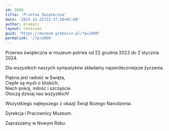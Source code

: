 ```yaml
---
id: 2809
title: 'Przerwa Świąteczna'
date: '2023-12-25T22:37:50+01:00'
author: drukarz
layout: revision
guid: 'https://muzeum.grebocin.pl/?p=2809'
permalink: '/?p=2809'
---
```


Przerwa świąteczna w muzeum potrwa od 22 grudnia 2023 do 2 stycznia 2024.

Dla wszystkich naszych sympatyków składamy najserdeczniejsze życzenia.

Piękna jest radość w Święta,  
Ciepłe są myśli o bliskich,  
Niech pokój, miłość i szczęście  
Otoczą dzisiaj nas wszystkich!

Wszystkiego najlepszego z okazji Świąt Bożego Narodzenia.

Dyrekcja i Pracownicy Muzeum.

Zapraszamy w Nowym Roku.